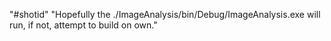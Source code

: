 "#shotid" 
"Hopefully the ./ImageAnalysis/bin/Debug/ImageAnalysis.exe will run, if not, attempt to build on own." 
